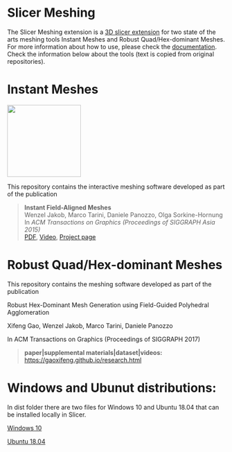 # Slicer Meshing

The Slicer Meshing extension is a [3D slicer extension](https://www.slicer.org/) for two state of the arts meshing tools 
Instant Meshes and Robust Quad/Hex-dominant Meshes. For more information about how to use, please check the [documentation](https://github.com/MedicalImageAnalysisTutorials/SlicerMeshing/blob/master/docs/index.html). Check the information below about the tools (text is copied from original repositories). 

# Instant Meshes

<img width="170" height="166" src="https://github.com/wjakob/instant-meshes/raw/master/resources/icon.png">

This repository contains the interactive meshing software developed as part of the publication

> **Instant Field-Aligned Meshes**<br/>
> Wenzel Jakob, Marco Tarini, Daniele Panozzo, Olga Sorkine-Hornung<br/>
> In *ACM Transactions on Graphics (Proceedings of SIGGRAPH Asia 2015)*<br/>
> [PDF](http://igl.ethz.ch/projects/instant-meshes/instant-meshes-SA-2015-jakob-et-al.pdf),
> [Video](https://www.youtube.com/watch?v=U6wtw6W4x3I),
> [Project page](http://igl.ethz.ch/projects/instant-meshes/)



# Robust Quad/Hex-dominant Meshes

This repository contains the meshing software developed as part of the publication

Robust Hex-Dominant Mesh Generation using Field-Guided Polyhedral Agglomeration 

Xifeng Gao, Wenzel Jakob, Marco Tarini, Daniele Panozzo

In ACM Transactions on Graphics (Proceedings of SIGGRAPH 2017)

> **paper|supplemental materials|dataset|videos:** https://gaoxifeng.github.io/research.html

# Windows and Ubunut distributions:

In dist folder there are two files for Windows 10 and Ubuntu 18.04 that can be installed locally in Slicer. 

[Windows 10](https://github.com/MedicalImageAnalysisTutorials/SlicerMeshing/raw/master/dist/0-win-amd64-SlicerMeshing-git6e78e8b-2019-03-11.zip)

[Ubuntu 18.04](https://github.com/MedicalImageAnalysisTutorials/SlicerMeshing/raw/master/dist/27931-linux-amd64-SlicerMeshing-git87e42e2-2019-02-21.tar.gz)

